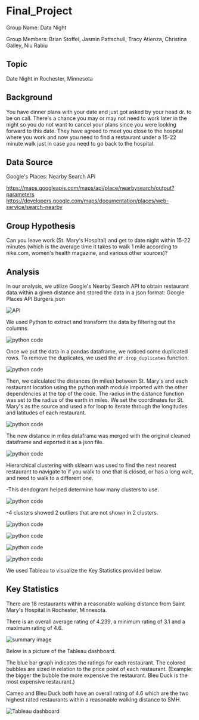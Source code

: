 # Final_Project
Group Name: Data Night

Group Members: Brian Stoffel, Jasmin Pattschull, Tracy Atienza, Christina Galley, Niu Rabiu

## Topic
Date Night in Rochester, Minnesota

## Background
You have dinner plans with your date and just got asked by your head dr. to be on call. There's a chance you may or may not need to work later in the night so you do not want to cancel your plans since you were looking forward to this date. They have agreed to meet you close to the hospital where you work and now you need to find a restaurant under a 15-22 minute walk just in case you need to go back to the hospital.

## Data Source
Google's Places: Nearby Search API

https://maps.googleapis.com/maps/api/place/nearbysearch/output?parameters
https://developers.google.com/maps/documentation/places/web-service/search-nearby

## Group Hypothesis
Can you leave work (St. Mary's Hospital) and get to date night within 15-22 minutes (which is the average time it takes to walk 1 mile according to nike.com, women's health magazine, and various other sources)?

## Analysis
In our analysis, we utilize Google's Nearby Search API to obtain restaurant data within a given distance and stored the data in a json format: Google Places API Burgers.json

![API](https://github.com/stoffel-brian/Final_Project/blob/main/Resources/calling_google_API.png)

We used Python to extract and transform the data by filtering out the columns.  

![python code](https://github.com/stoffel-brian/Final_Project/blob/main/Resources/python_code.png)

Once we put the data in a pandas dataframe, we noticed some duplicated rows. To remove the duplicates, we used the `df.drop_duplicates` function.

![python code](https://github.com/stoffel-brian/Final_Project/blob/main/Resources/remove_duplicates_python.png)

Then, we calculated the distances (in miles) between St. Mary's and each restaurant location using the python math module imported with the other dependencies at the top of the code. The radius in the distance function was set to the radius of the earth in miles. We set the coordinates for St. Mary's as the source and used a for loop to iterate through the longitudes and latitudes of each restaurant.

![python code](https://github.com/stoffel-brian/Final_Project/blob/main/Resources/distance_function_python.png)

The new distance in miles dataframe was merged with the original cleaned dataframe and exported it as a json file.

![python code](https://github.com/stoffel-brian/Final_Project/blob/main/Resources/merge_export_data.png)

Hierarchical clustering with sklearn was used to find the next nearest restaurant to navigate to if you walk to one that is closed, or has a long wait, and need to walk to a different one.

-This dendogram helped determine how many clusters to use.

![python code](https://github.com/stoffel-brian/Final_Project/blob/main/Resources/dendogram.png)

-4 clusters showed 2 outliers that are not shown in 2 clusters.

![python code](https://github.com/stoffel-brian/Final_Project/blob/main/Resources/cluster_alg.png)

![python code](https://github.com/stoffel-brian/Final_Project/blob/main/Resources/scatterplot.png)

![python code](https://github.com/stoffel-brian/Final_Project/blob/main/Resources/cluster_2.png)

![python code](https://github.com/stoffel-brian/Final_Project/blob/main/Resources/cluster_2_plot.png)

We used Tableau to visualize the Key Statistics provided below.

## Key Statistics
There are 18 restaurants within a reasonable walking distance from Saint Mary's Hospital in Rochester, Minnesota.

There is an overall average rating of 4.239, a minimum rating of 3.1 and a maximum rating of 4.6.

![summary image](https://github.com/stoffel-brian/Final_Project/blob/main/Resources/Screenshot%20of%20Data%20Night%20Summary.PNG)


Below is a picture of the Tableau dashboard.

The blue bar graph indicates the ratings for each restaurant.  The colored bubbles are sized in relation to the price point of each restaurant. (Example: the bigger the bubble the more expensive the restaurant.  Bleu Duck is the most expensive restaurant.)

Cameo and Bleu Duck both have an overall rating of 4.6 which are the two highest rated restaurants within a reasonable walking distance to SMH.

![Tableau dashboard](https://github.com/stoffel-brian/Final_Project/blob/main/Resources/Screenshot%20of%20Data%20Night%20Dashboard.PNG)
